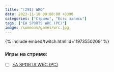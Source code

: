 ```yaml
---
title: "[291] WRC"
date: 2023-11-10 09:00:00 +0300
categories: ["Стримы", "Есть запись"]
tags: ["EA SPORTS WRC (PC)"]
image: /commons/games/wrc.jpg
---
```


{% include embed/twitch.html id='1973550209' %}

### Игры на стриме:
+ [ ] [EA SPORTS WRC (PC)](/tags/ea-sports-wrc-pc)

